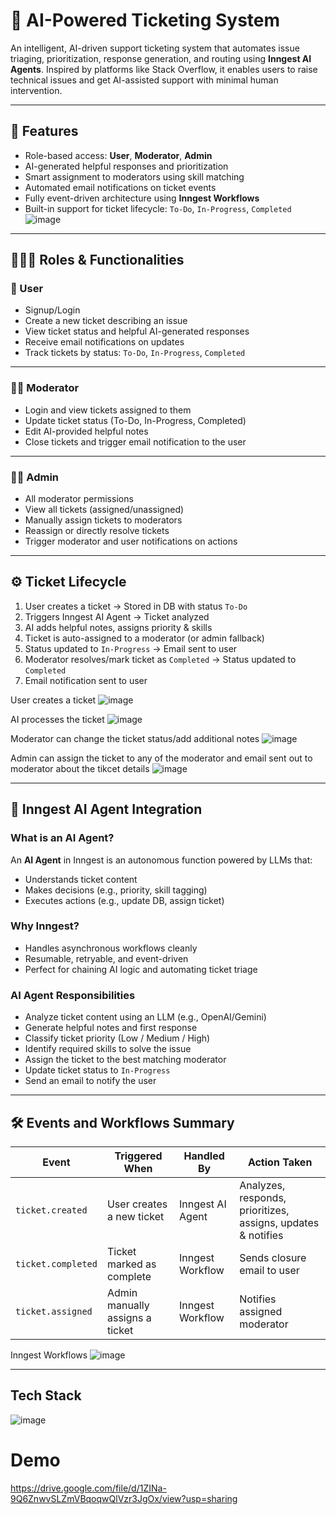 # 🧠 AI-Powered Ticketing System

An intelligent, AI-driven support ticketing system that automates issue triaging, prioritization, response generation, and routing using **Inngest AI Agents**. Inspired by platforms like Stack Overflow, it enables users to raise technical issues and get AI-assisted support with minimal human intervention.

---

## 🚀 Features

- Role-based access: **User**, **Moderator**, **Admin**
- AI-generated helpful responses and prioritization
- Smart assignment to moderators using skill matching
- Automated email notifications on ticket events
- Fully event-driven architecture using **Inngest Workflows**
- Built-in support for ticket lifecycle: `To-Do`, `In-Progress`, `Completed`
![image](https://github.com/user-attachments/assets/6afd76bc-b8dc-4a0c-9d31-0f9338a325c7)

---

## 🧑‍🤝‍🧑 Roles & Functionalities

### 👤 User
- Signup/Login
- Create a new ticket describing an issue
- View ticket status and helpful AI-generated responses
- Receive email notifications on updates
- Track tickets by status: `To-Do`, `In-Progress`, `Completed`

---

### 🧑‍⚖️ Moderator
- Login and view tickets assigned to them
- Update ticket status (To-Do, In-Progress, Completed)
- Edit AI-provided helpful notes
- Close tickets and trigger email notification to the user

---

### 👩‍💼 Admin
- All moderator permissions
- View all tickets (assigned/unassigned)
- Manually assign tickets to moderators
- Reassign or directly resolve tickets
- Trigger moderator and user notifications on actions

---

## ⚙️ Ticket Lifecycle

1. User creates a ticket → Stored in DB with status `To-Do`
2. Triggers Inngest AI Agent → Ticket analyzed
3. AI adds helpful notes, assigns priority & skills
4. Ticket is auto-assigned to a moderator (or admin fallback)
5. Status updated to `In-Progress` → Email sent to user
6. Moderator resolves/mark ticket as `Completed` → Status updated to `Completed`
7. Email notification sent to user

User creates a ticket
![image](https://github.com/user-attachments/assets/834771eb-0b7f-4de6-ac07-b8c71a20ff04)

AI processes the ticket
![image](https://github.com/user-attachments/assets/99c922e1-0dec-4fcc-807e-c39eb6307097)

Moderator can change the ticket status/add additional notes
![image](https://github.com/user-attachments/assets/5262f0c4-20c6-45b7-9340-e73f5e103a02)

Admin can assign the ticket to any of the moderator and email sent out to moderator about the tikcet details
![image](https://github.com/user-attachments/assets/e456416f-6b56-4665-96e9-e0c235fd54b2)


---

## 🧠 Inngest AI Agent Integration

### What is an AI Agent?

An **AI Agent** in Inngest is an autonomous function powered by LLMs that:
- Understands ticket content
- Makes decisions (e.g., priority, skill tagging)
- Executes actions (e.g., update DB, assign ticket)

### Why Inngest?

- Handles asynchronous workflows cleanly
- Resumable, retryable, and event-driven
- Perfect for chaining AI logic and automating ticket triage

### AI Agent Responsibilities

- Analyze ticket content using an LLM (e.g., OpenAI/Gemini)
- Generate helpful notes and first response
- Classify ticket priority (Low / Medium / High)
- Identify required skills to solve the issue
- Assign the ticket to the best matching moderator
- Update ticket status to `In-Progress`
- Send an email to notify the user

---

## 🛠️ Events and Workflows Summary

| Event              | Triggered When                    | Handled By       | Action Taken                                                   |
|-------------------|-----------------------------------|------------------|----------------------------------------------------------------|
| `ticket.created`   | User creates a new ticket         | Inngest AI Agent | Analyzes, responds, prioritizes, assigns, updates & notifies   |
| `ticket.completed` | Ticket marked as complete         | Inngest Workflow | Sends closure email to user                                    |
| `ticket.assigned`  | Admin manually assigns a ticket   | Inngest Workflow | Notifies assigned moderator                                     |

Inngest Workflows
![image](https://github.com/user-attachments/assets/d65889dd-f706-445d-a7d2-4bddadc43a93)

---

## Tech Stack
![image](https://github.com/user-attachments/assets/109ad064-9584-48b8-b894-51f67186326c)

# Demo
https://drive.google.com/file/d/1ZINa-9Q6ZnwvSLZmVBqoqwQlVzr3JgOx/view?usp=sharing
